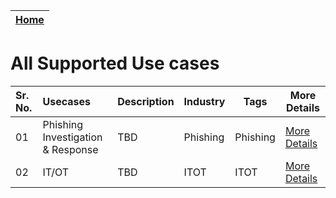 
| [Home](../README.md) |
|----------------------|

# All Supported Use cases



| Sr. No. | Usecases                                           | Description | Industry | Tags | More Details | 
|:----|:-------------------------------------------------------|--|--|--|--|
|01| Phishing Investigation & Response                         |  TBD | Phishing | Phishing | [More Details](./phishing-email-usecase.md) | 
|02| IT/OT                         |  TBD | ITOT | ITOT | [More Details](./itot-usecase.md) | 

